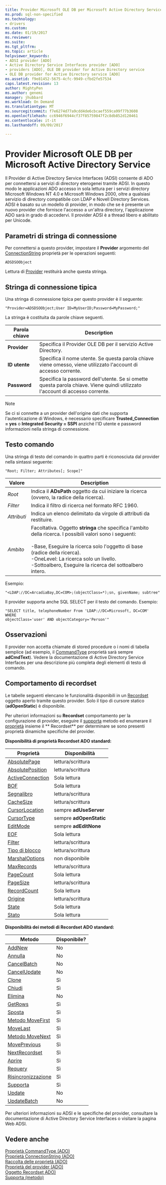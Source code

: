 ```yaml
---
title: Provider Microsoft OLE DB per Microsoft Active Directory Service | Documenti Microsoft
ms.prod: sql-non-specified
ms.technology:
- drivers
ms.custom: 
ms.date: 01/19/2017
ms.reviewer: 
ms.suite: 
ms.tgt_pltfrm: 
ms.topic: article
helpviewer_keywords:
- ADSI provider [ADO]
- Active Directory Service Interfaces provider [ADO]
- providers [ADO], OLE DB provider for Active Directory service
- OLE DB provider for Active Directory service [ADO]
ms.assetid: f9e81452-5675-4cfc-9949-cfbd2fe57534
caps.latest.revision: 13
author: MightyPen
ms.author: genemi
manager: jhubbard
ms.workload: On Demand
ms.translationtype: MT
ms.sourcegitcommit: f7e6274d77a9cdd4de6cbcaef559ca99f77b3608
ms.openlocfilehash: cc6946f6944cf37f85759847f2c8db852d120461
ms.contentlocale: it-it
ms.lasthandoff: 09/09/2017

---
```

# <a name="microsoft-ole-db-provider-for-microsoft-active-directory-service"></a>Provider Microsoft OLE DB per Microsoft Active Directory Service
Il Provider di Active Directory Service Interfaces (ADSI) consente di ADO per connettersi a servizi di directory eterogenei tramite ADSI. In questo modo le applicazioni ADO accesso in sola lettura per i servizi directory Microsoft Windows NT 4.0 e Microsoft Windows 2000, oltre a qualsiasi servizio di directory compatibile con LDAP e Novell Directory Services. ADSI è basato su un modello di provider, in modo che se è presente un nuovo provider che fornisce l'accesso a un'altra directory, l'applicazione ADO sarà in grado di accedervi. Il provider ADSI è a thread libero e abilitato per Unicode.  
  
## <a name="connection-string-parameters"></a>Parametri di stringa di connessione  
 Per connettersi a questo provider, impostare il **Provider** argomento del [ConnectionString](../../../ado/reference/ado-api/connectionstring-property-ado.md) proprietà per le operazioni seguenti:  
  
```  
ADSDSOObject  
```  
  
 Lettura di [Provider](../../../ado/reference/ado-api/provider-property-ado.md) restituirà anche questa stringa.  
  
## <a name="typical-connection-string"></a>Stringa di connessione tipica  
 Una stringa di connessione tipica per questo provider è il seguente:  
  
```  
"Provider=ADSDSOObject;User ID=MyUserID;Password=MyPassword;"  
```  
  
 La stringa è costituita da parole chiave seguenti.  
  
|Parola chiave|Description|  
|-------------|-----------------|  
|**Provider**|Specifica il Provider OLE DB per il servizio Active Directory.|  
|**ID utente**|Specifica il nome utente. Se questa parola chiave viene omesso, viene utilizzato l'account di accesso corrente.|  
|**Password**|Specifica la password dell'utente. Se si omette questa parola chiave. Viene quindi utilizzato l'account di accesso corrente.|  
  
> [!NOTE]
>  Se ci si connette a un provider dell'origine dati che supporta l'autenticazione di Windows, è necessario specificare **Trusted_Connection = yes** o **Integrated Security = SSPI** anziché l'ID utente e password informazioni nella stringa di connessione.  
  
## <a name="command-text"></a>Testo comando  
 Una stringa di testo del comando in quattro parti è riconosciuta dal provider nella sintassi seguente:  
  
```  
"Root; Filter; Attributes[; Scope]"  
```  
  
|Valore|Description|  
|-----------|-----------------|  
|*Root*|Indica il **ADsPath** oggetto da cui iniziare la ricerca (ovvero, la radice della ricerca).|  
|*Filter*|Indica il filtro di ricerca nel formato RFC 1960.|  
|*Attributi*|Indica un elenco delimitato da virgole di attributi da restituire.|  
|*Ambito*|Facoltativa. Oggetto **stringa** che specifica l'ambito della ricerca. I possibili valori sono i seguenti:<br /><br /> -Base, Eseguire la ricerca solo l'oggetto di base (radice della ricerca).<br />-OneLevel: La ricerca solo un livello.<br />-Sottoalbero, Eseguire la ricerca del sottoalbero intero.|  
  
 Esempio:  
  
```  
"<LDAP://DC=ArcadiaBay,DC=COM>;(objectClass=*);sn, givenName; subtree"  
```  
  
 Il provider supporta anche SQL SELECT per il testo del comando. Esempio:  
  
```  
"SELECT title, telephoneNumber From 'LDAP://DC=Microsoft, DC=COM' WHERE   
objectClass='user' AND objectCategory='Person'"  
```  
  
## <a name="remarks"></a>Osservazioni  
 Il provider non accetta chiamate di stored procedure o i nomi di tabella semplice (ad esempio, il [CommandType](../../../ado/reference/ado-api/commandtype-property-ado.md) proprietà sarà sempre **adCmdText**). Vedere la documentazione di Active Directory Service Interfaces per una descrizione più completa degli elementi di testo di comando.  
  
## <a name="recordset-behavior"></a>Comportamento di recordset  
 Le tabelle seguenti elencano le funzionalità disponibili in un [Recordset](../../../ado/reference/ado-api/recordset-object-ado.md) oggetto aperto tramite questo provider. Solo il tipo di cursore statico (**adOpenStatic**) è disponibile.  
  
 Per ulteriori informazioni su **Recordset** comportamento per la configurazione di provider, eseguire il [supporta](../../../ado/reference/ado-api/supports-method.md) metodo ed enumerare il [proprietà](../../../ado/reference/ado-api/properties-collection-ado.md) insieme il ** Recordset** per determinare se sono presenti proprietà dinamiche specifiche del provider.  
  
 **Disponibilità di proprietà Recordset ADO standard:**  
  
|Proprietà|Disponibilità|  
|--------------|------------------|  
|[AbsolutePage](../../../ado/reference/ado-api/absolutepage-property-ado.md)|lettura/scrittura|  
|[AbsolutePosition](../../../ado/reference/ado-api/absoluteposition-property-ado.md)|lettura/scrittura|  
|[ActiveConnection](../../../ado/reference/ado-api/activeconnection-property-ado.md)|Sola lettura|  
|[BOF](../../../ado/reference/ado-api/bof-eof-properties-ado.md)|Sola lettura|  
|[Segnalibro](../../../ado/reference/ado-api/bookmark-property-ado.md)|lettura/scrittura|  
|[CacheSize](../../../ado/reference/ado-api/cachesize-property-ado.md)|lettura/scrittura|  
|[CursorLocation](../../../ado/reference/ado-api/cursorlocation-property-ado.md)|sempre **adUseServer**|  
|[CursorType](../../../ado/reference/ado-api/cursortype-property-ado.md)|sempre **adOpenStatic**|  
|[EditMode](../../../ado/reference/ado-api/editmode-property.md)|sempre **adEditNone**|  
|[EOF](../../../ado/reference/ado-api/bof-eof-properties-ado.md)|Sola lettura|  
|[Filter](../../../ado/reference/ado-api/filter-property.md)|lettura/scrittura|  
|[Tipo di blocco](../../../ado/reference/ado-api/locktype-property-ado.md)|lettura/scrittura|  
|[MarshalOptions](../../../ado/reference/ado-api/marshaloptions-property-ado.md)|non disponibile|  
|[MaxRecords](../../../ado/reference/ado-api/maxrecords-property-ado.md)|lettura/scrittura|  
|[PageCount](../../../ado/reference/ado-api/pagecount-property-ado.md)|Sola lettura|  
|[PageSize](../../../ado/reference/ado-api/pagesize-property-ado.md)|lettura/scrittura|  
|[RecordCount](../../../ado/reference/ado-api/recordcount-property-ado.md)|Sola lettura|  
|[Origine](../../../ado/reference/ado-api/source-property-ado-recordset.md)|lettura/scrittura|  
|[State](../../../ado/reference/ado-api/state-property-ado.md)|Sola lettura|  
|[Stato](../../../ado/reference/ado-api/status-property-ado-recordset.md)|Sola lettura|  
  
 **Disponibilità dei metodi di Recordset ADO standard:**  
  
|Metodo|Disponibile?|  
|------------|----------------|  
|[AddNew](../../../ado/reference/ado-api/addnew-method-ado.md)|No|  
|[Annulla](../../../ado/reference/ado-api/cancel-method-ado.md)|No|  
|[CancelBatch](../../../ado/reference/ado-api/cancelbatch-method-ado.md)|No|  
|[CancelUpdate](../../../ado/reference/ado-api/cancelupdate-method-ado.md)|No|  
|[Clone](../../../ado/reference/ado-api/clone-method-ado.md)|Sì|  
|[Chiudi](../../../ado/reference/ado-api/close-method-ado.md)|Sì|  
|[Elimina](../../../ado/reference/ado-api/delete-method-ado-recordset.md)|No|  
|[GetRows](../../../ado/reference/ado-api/getrows-method-ado.md)|Sì|  
|[Sposta](../../../ado/reference/ado-api/move-method-ado.md)|Sì|  
|[Metodo MoveFirst](../../../ado/reference/ado-api/movefirst-movelast-movenext-and-moveprevious-methods-ado.md)|Sì|  
|[MoveLast](../../../ado/reference/ado-api/movefirst-movelast-movenext-and-moveprevious-methods-ado.md)|Sì|  
|[Metodo MoveNext](../../../ado/reference/ado-api/movefirst-movelast-movenext-and-moveprevious-methods-ado.md)|Sì|  
|[MovePrevious](../../../ado/reference/ado-api/movefirst-movelast-movenext-and-moveprevious-methods-ado.md)|Sì|  
|[NextRecordset](../../../ado/reference/ado-api/nextrecordset-method-ado.md)|Sì|  
|[Aprire](../../../ado/reference/ado-api/open-method-ado-recordset.md)|Sì|  
|[Requery](../../../ado/reference/ado-api/requery-method.md)|Sì|  
|[Risincronizzazione](../../../ado/reference/ado-api/resync-method.md)|Sì|  
|[Supporta](../../../ado/reference/ado-api/supports-method.md)|Sì|  
|[Update](../../../ado/reference/ado-api/update-method.md)|No|  
|[UpdateBatch](../../../ado/reference/ado-api/updatebatch-method.md)|No|  
  
 Per ulteriori informazioni su ADSI e le specifiche del provider, consultare la documentazione di Active Directory Service Interfaces o visitare la pagina Web ADSI.  
  
## <a name="see-also"></a>Vedere anche  
 [Proprietà CommandType (ADO)](../../../ado/reference/ado-api/commandtype-property-ado.md)   
 [Proprietà ConnectionString (ADO)](../../../ado/reference/ado-api/connectionstring-property-ado.md)   
 [Raccolta delle proprietà (ADO)](../../../ado/reference/ado-api/properties-collection-ado.md)   
 [Proprietà del provider (ADO)](../../../ado/reference/ado-api/provider-property-ado.md)   
 [Oggetto Recordset ADO)](../../../ado/reference/ado-api/recordset-object-ado.md)   
 [Supporta (metodo)](../../../ado/reference/ado-api/supports-method.md)

